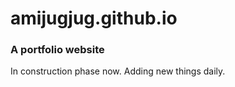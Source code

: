 # amijugjug.github.io

<h3> A portfolio website</h3>

In construction phase now.
Adding new things daily.
